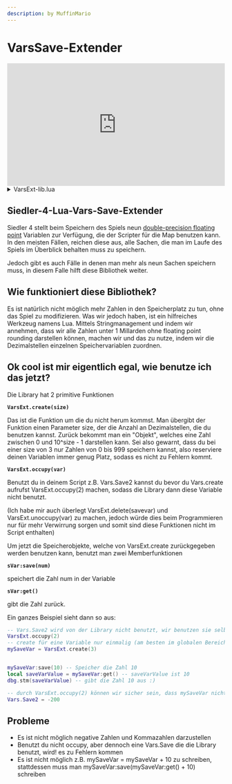 ```yaml
---
description: by MuffinMario
---
```


# VarsSave-Extender

<iframe style="width: 100%;aspect-ratio:16/9;" src="https://github.com/MuffinMario/Siedler-4-Lua-Vars-Save-Extender" frameborder="0" allowfullscreen></iframe>

<details>

<summary>VarsExt-lib.lua</summary>

{% code title="VarsExt-lib.lua" %}
```lua
---------------------
--- VarsExt BEGIN ---
---------------------

VarsExt = {
	MAXSPACE = 9
}
VarsExt["Vars"] = {
		VarsExt.MAXSPACE,VarsExt.MAXSPACE,VarsExt.MAXSPACE,

		VarsExt.MAXSPACE,VarsExt.MAXSPACE,VarsExt.MAXSPACE,

		VarsExt.MAXSPACE,VarsExt.MAXSPACE,VarsExt.MAXSPACE
}

-- if str is not at least minSize characters, fill char from the left until size is reached
-- e.g. str_fill_left("123","0",9) becomes "000000123"
function str_fill_left(str,char,minSize)
	local its = (minSize - strlen(str)) / strlen(char)
	local endStr = ""
	while its > 0 do
		endStr = endStr .. char
		its = its - 1
  end
	endStr = endStr .. str
	return endStr;
end


VarsExt.saveVar = function(save,offset,size,value)
	local currentSaveVal = Vars["Save"..save];
	local saveValStr = str_fill_left(format("%.0f",currentSaveVal),"0",VarsExt.MAXSPACE)
	--print(saveValStr .. " = saveVar(): current value ");
	local leftsize = offset
	local leftStr = strsub(saveValStr,1,leftsize);
	local rightStr = strsub(saveValStr,offset+1+size)
	local newstr = leftStr .. str_fill_left(tostring(value),"0",size) .. rightStr;
	--print(newstr .. " = saveVar(): after safe value ");
	Vars["Save"..save] = tonumber(newstr);
end
VarsExt.getVar = function(save,offset,size)

		local currentSaveVal = Vars["Save"..save];

		local saveValStr = str_fill_left(format("%.0f",currentSaveVal),"0",VarsExt.MAXSPACE)

		local myVal = tonumber(strsub(saveValStr,offset+1,offset+size))

		return myVal;
end
VarsExt.save = function(this,value)
	if value > this.maxnum or value < 0 then
		return;
	end
	VarsExt.saveVar(this.i,this.off,this.size,value);
end
VarsExt.get = function(this)
	return VarsExt.getVar(this.i,this.off,this.size);
end

-- util foreach
function foreach_ext (t, f, ...)
	local i, v = next(t, nil)
	while i do
	  -- we could maybe optimise this, but its really not a big deal
	  local args = arg
	  tinsert(args,1,v)
	  tinsert(args,1,i)
	  local res = call(f,args)

	  tremove(args,1); -- it is the same object hence remove it again
	  tremove(args,1);

	  if res then return res end
	  i, v = next(t, i)
	end
end

--
-- find index with size on any vars, returns first save with enough size
--
VarsExt.findIndexWithSize = function(size)
		if size < 1 then return nil; end

		return foreach_ext(VarsExt.Vars,function(i,var,s)
											if var >= s then
												return i
											end
										end,size);
end
--
-- reserve size on save.expects size to be fitting
-- returns offset from 0 on SaveX
VarsExt.reserve = function(save,size)
	local currentSize = VarsExt.Vars[save]
	VarsExt.Vars[save] = currentSize - size
	return VarsExt.MAXSPACE - currentSize;
end

-- main function to occupy part of a save variable, starting from 1 up to 9, ignores occupied save variables.
--
-- return: save "class"-object with save(x) and get() member function, if space is left
--				 nil, if no space is left
VarsExt.create = function(size)
	local index = VarsExt.findIndexWithSize(size);
  
	if index == nil then
    dbg.stm("VarsExt: SPEICHERVARIABLE NICHT ANGELEGT, VARIABLE UEBERTRAGT MOEGLICHERWEISE DIE GROESSE 9, ODER ES SIND ZU VIELE ANGELEGT")
    return nil
  end
  if size < 1 then return nil; end
	-- init
	if Vars["Save" .. index] == nil then
		Vars["Save" .. index] = 0
	end
	local offset = VarsExt.reserve(index,size);


	-- highest number of 10^size -1
	local maxnum = 1;
	do
		local i = size;
		while i > 0 do
			maxnum = maxnum * 10;
			i = i - 1
		end
		maxnum = maxnum - 1;
	end

	-- create "class" object
	local myVar = {
		i = index,
		off = offset,
		size = size,
		maxnum = maxnum
	};
	myVar.save = VarsExt.save;
	myVar.get = VarsExt.get;
	return myVar;
end

-- in case you are using a Vars.Save on your own, you can state here that it will not be used. THIS ACTION CANNOT BE REVERSED (since scripts are hard coded.);
VarsExt.occupy = function(save)
	if VarsExt.Vars[save] > 0 then -- 0 or -1 or -0 ?
		VarsExt.Vars[save] = -1;
	end
end
------------------------------
------ VarsExt END -----------
------------------------------
```
{% endcode %}

</details>

## Siedler-4-Lua-Vars-Save-Extender

Siedler 4 stellt beim Speichern des Spiels neun [double-precision floating point](https://de.wikipedia.org/wiki/Doppelte_Genauigkeit) Variablen zur Verfügung, die der Scripter für die Map benutzen kann. In den meisten Fällen, reichen diese aus, alle Sachen, die man im Laufe des Spiels im Überblick behalten muss zu speichern.

Jedoch gibt es auch Fälle in denen man mehr als neun Sachen speichern muss, in diesem Falle hilft diese Bibliothek weiter.

## Wie funktioniert diese Bibliothek?

Es ist natürlich nicht möglich mehr Zahlen in den Speicherplatz zu tun, ohne das Spiel zu modifizieren. Was wir jedoch haben, ist ein hilfreiches Werkzeug namens Lua. Mittels Stringmanagement und indem wir annehmen, dass wir alle Zahlen unter 1 Millarden ohne floating point rounding darstellen können, machen wir und das zu nutze, indem wir die Dezimalstellen einzelnen Speichervariablen zuordnen.

## Ok cool ist mir eigentlich egal, wie benutze ich das jetzt?

Die Library hat 2 primitive Funktionen

**`VarsExt.create(size)`**

Das ist die Funktion um die du nicht herum kommst. Man übergibt der Funktion einen Parameter size, der die Anzahl an Dezimalstellen, die du benutzen kannst. Zurück bekommt man ein "Objekt", welches eine Zahl zwischen 0 und 10^size - 1 darstellen kann. Sei also gewarnt, dass du bei einer size von 3 nur Zahlen von 0 bis 999 speichern kannst, also reserviere deinen Variablen immer genug Platz, sodass es nicht zu Fehlern kommt.



**`VarsExt.occupy(var)`**

Benutzt du in deinem Script z.B. Vars.Save2 kannst du bevor du Vars.create aufrufst VarsExt.occupy(2) machen, sodass die Library dann diese Variable nicht benutzt.

(Ich habe mir auch überlegt VarsExt.delete(savevar) und VarsExt.unoccupy(var) zu machen, jedoch würde dies beim Programmieren nur für mehr Verwirrung sorgen und somit sind diese Funktionen nicht im Script enthalten)

Um jetzt die Speicherobjekte, welche von VarsExt.create zurückgegeben werden benutzen kann, benutzt man zwei Memberfunktionen



**`sVar:save(num)`**

speichert die Zahl num in der Variable



**`sVar:get()`**

gibt die Zahl zurück.



Ein ganzes Beispiel sieht dann so aus:

```lua
-- Vars.Save2 wird von der Library nicht benutzt, wir benutzen sie selber im Skript
VarsExt.occupy(2)
-- create für eine Variable nur einmalig (am besten im globalen Bereich des Skripts)
mySaveVar = VarsExt.create(3)


mySaveVar:save(10) -- Speicher die Zahl 10
local saveVarValue = mySaveVar:get() -- saveVarValue ist 10
dbg.stm(saveVarValue) -- gibt die Zahl 10 aus :)

-- durch VarsExt.occupy(2) können wir sicher sein, dass mySaveVar nicht Vars.Save2 besetzt
Vars.Save2 = -200

```

## Probleme

* Es ist nicht möglich negative Zahlen und Kommazahlen darzustellen
* Benutzt du nicht occupy, aber dennoch eine Vars.Save die die Library benutzt, wird! es zu Fehlern kommen
* Es ist nicht möglich z.B. mySaveVar = mySaveVar + 10 zu schreiben, stattdessen muss man mySaveVar:save(mySaveVar:get() + 10) schreiben
